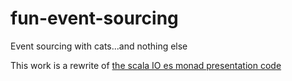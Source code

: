 # fun-event-sourcing
Event sourcing with cats...and nothing else

This work is a rewrite of [the scala IO es monad presentation code](https://github.com/dohzya/scalaio-2017-esmonad/tree/master/src)
